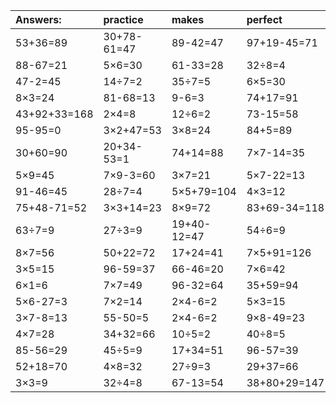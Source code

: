 | Answers: | practice | makes | perfect | ! |
| :--- | :--- | :--- | :--- | :--- |
| 53+36=89 | 30+78-61=47 | 89-42=47 | 97+19-45=71 | 16÷8=2 | 
| 88-67=21 | 5×6=30 | 61-33=28 | 32÷8=4 | 27-13=14 | 
| 47-2=45 | 14÷7=2 | 35÷7=5 | 6×5=30 | 2×3=6 | 
| 8×3=24 | 81-68=13 | 9-6=3 | 74+17=91 | 9×5+43=88 | 
| 43+92+33=168 | 2×4=8 | 12÷6=2 | 73-15=58 | 12÷4=3 | 
| 95-95=0 | 3×2+47=53 | 3×8=24 | 84+5=89 | 5×7+37=72 | 
| 30+60=90 | 20+34-53=1 | 74+14=88 | 7×7-14=35 | 7×3+86=107 | 
| 5×9=45 | 7×9-3=60 | 3×7=21 | 5×7-22=13 | 43-23=20 | 
| 91-46=45 | 28÷7=4 | 5×5+79=104 | 4×3=12 | 2×5=10 | 
| 75+48-71=52 | 3×3+14=23 | 8×9=72 | 83+69-34=118 | 8×5=40 | 
| 63÷7=9 | 27÷3=9 | 19+40-12=47 | 54÷6=9 | 9×6-26=28 | 
| 8×7=56 | 50+22=72 | 17+24=41 | 7×5+91=126 | 4×4=16 | 
| 3×5=15 | 96-59=37 | 66-46=20 | 7×6=42 | 5×7=35 | 
| 6×1=6 | 7×7=49 | 96-32=64 | 35+59=94 | 2+79=81 | 
| 5×6-27=3 | 7×2=14 | 2×4-6=2 | 5×3=15 | 9×2=18 | 
| 3×7-8=13 | 55-50=5 | 2×4-6=2 | 9×8-49=23 | 6×6=36 | 
| 4×7=28 | 34+32=66 | 10÷5=2 | 40÷8=5 | 2+70+96=168 | 
| 85-56=29 | 45÷5=9 | 17+34=51 | 96-57=39 | 7×9=63 | 
| 52+18=70 | 4×8=32 | 27÷9=3 | 29+37=66 | 74+85+15=174 | 
| 3×3=9 | 32÷4=8 | 67-13=54 | 38+80+29=147 | 48÷6=8 | 
